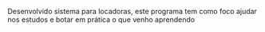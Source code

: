Desenvolvido sistema para locadoras, este programa tem como foco ajudar nos estudos e botar em prática o que venho aprendendo
